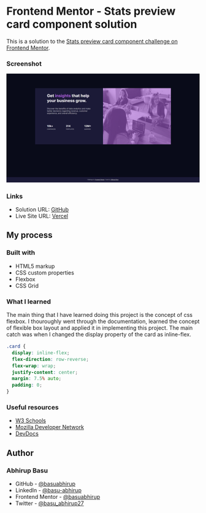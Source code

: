 # Frontend Mentor - Stats preview card component solution

This is a solution to the [Stats preview card component challenge on Frontend Mentor](https://www.frontendmentor.io/challenges/stats-preview-card-component-8JqbgoU62).


### Screenshot

![Final Solution Screenshot](./design/final-screenshot.png)


### Links

- Solution URL: [GitHub](https://github.com/basuabhirup/stats-preview-card)
- Live Site URL: [Vercel](https://stats-preview-card-basuabhirup.vercel.app/)

## My process

### Built with

- HTML5 markup
- CSS custom properties
- Flexbox
- CSS Grid


### What I learned

The main thing that I have learned doing this project is the concept of css flexbox. I thouroughly went through the documentation, learned the concept of flexible box layout and applied it in implementing this project. The main catch was when I changed the display property of the card as inline-flex.


```css
.card {
  display: inline-flex;
  flex-direction: row-reverse;
  flex-wrap: wrap;
  justify-content: center;
  margin: 7.5% auto;
  padding: 0;
}
```


### Useful resources

- [W3 Schools](https://www.w3schools.com/cssref/default.asp) 
- [Mozilla Developer Network](https://developer.mozilla.org/en-US/docs/Learn) 
- [DevDocs](https://devdocs.io/css/)


## Author

### __Abhirup Basu__

- GitHub - [@basuabhirup](https://github.com/basuabhirup)
- LinkedIn - [@basu-abhirup](https://www.linkedin.com/in/basu-abhirup/)
- Frontend Mentor - [@basuabhirup](https://www.frontendmentor.io/profile/basuabhirup)
- Twitter - [@basu_abhirup27](https://www.twitter.com/basu_abhirup27)

